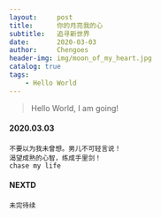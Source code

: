 ```yaml
---
layout:     post
title:      你的月亮我的心
subtitle:   追寻新世界
date:       2020-03-03
author:     Chengoes
header-img: img/moon_of_my_heart.jpg
catalog: true
tags:
    - Hello World
---
```


>Hello World, I am going!


#### 2020.03.03 

    不要以为我未曾想。男儿不可轻言说！
    渴望成熟的心智，练成手里剑！
	chase my life

   



#### NEXTD
	未完待续
	
